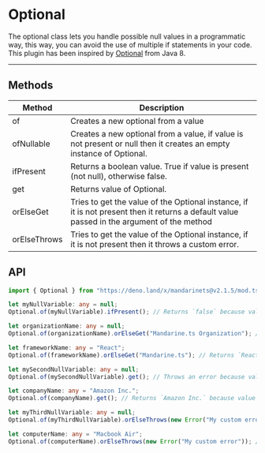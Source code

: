 # Optional

The optional class lets you handle possible null values in a programmatic way, this way, you can avoid the use of multiple if statements in your code. This plugin has been inspired by [Optional](https://docs.oracle.com/javase/8/docs/api/java/util/Optional.html) from Java 8.

------

## Methods

| Method | Description |
| ------ | ----------- |
| of | Creates a new optional from a value
| ofNullable | Creates a new optional from a value, if value is not present or null then it creates an empty instance of Optional.
| ifPresent | Returns a boolean value. True if value is present (not null), otherwise false.
| get | Returns value of Optional.
| orElseGet | Tries to get the value of the Optional instance, if it is not present then it returns a default value passed in the argument of the method
| orElseThrows | Tries to get the value of the Optional instance, if it is not present then it throws a custom error.

## API

```typescript
import { Optional } from "https://deno.land/x/mandarinets@v2.1.5/mod.ts";

let myNullVariable: any = null;
Optional.of(myNullVariable).ifPresent(); // Returns `false` because value is null.

let organizationName: any = null;
Optional.of(organizationName).orElseGet("Mandarine.ts Organization"); // Returns `Mandarine.ts Organization` because value is null.

let frameworkName: any = "React";
Optional.of(frameworkName).orElseGet("Mandarine.ts"); // Returns `React` bacause value **is not** null;

let mySecondNullVariable: any = null;
Optional.of(mySecondNullVariable).get(); // Throws an error because value is not present/is null.

let companyName: any = "Amazon Inc.";
Optional.of(companyName).get(); // Returns `Amazon Inc.` because value is present.

let myThirdNullVariable: any = null;
Optional.of(myThirdNullVariable).orElseThrows(new Error("My custom error")); // Throws `Error: My custom error` because value is null.

let computerName: any = "Macbook Air";
Optional.of(computerName).orElseThrows(new Error("My custom error")); // Returns `Macbook Air` because value is present/ **not null**.

```

